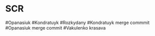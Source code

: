 # SCR
#Opanasiuk
#Kondratuyk
#Rozkydany 
#Kondratuyk merge commmit
#Opanasiuk merge commit 
#Vakulenko krasava